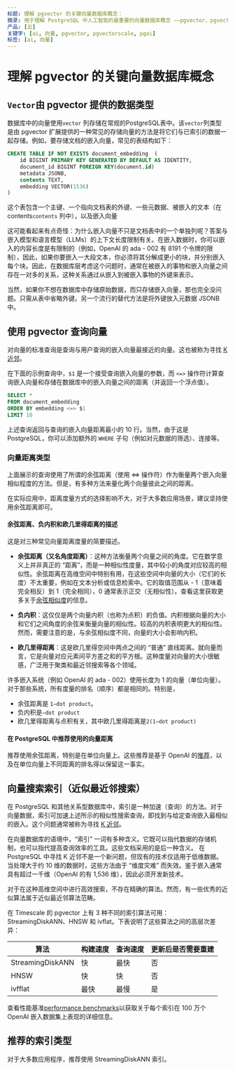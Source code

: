 ```yaml
---
标题: 理解 pgvector 的关键向量数据库概念：  
摘录: 用于理解 PostgreSQL 中人工智能的最重要的向量数据库概念 ——pgvector、pgvectorscale 以及 pgai   
产品: [云]  
关键字: [ai, 向量, pgvector, pgvectorscale, pgai]  
标签: [ai, 向量]
---
```


<!-- vale Google.Headings = NO -->
# 理解 pgvector 的关键向量数据库概念

<!-- vale Google.Headings = YES -->
## `Vector`由 pgvector 提供的数据类型

数据库中的向量使用`vector` 列存储在常规的PostgreSQL表中。该`vector`列类型是由 pgvector 扩展提供的一种常见的存储向量的方法是将它们与已索引的数据一起存储。例如，要存储文档的嵌入向量，常见的表结构如下：

```sql
CREATE TABLE IF NOT EXISTS document_embedding  (
    id BIGINT PRIMARY KEY GENERATED BY DEFAULT AS IDENTITY,
    document_id BIGINT FOREIGN KEY(document.id)
    metadata JSONB,
    contents TEXT,
    embedding VECTOR(1536)
)
```

这个表包含一个主键、一个指向文档表的外键、一些元数据、被嵌入的文本（在 contents`contents` 列中），以及嵌入向量

这可能看起来有点奇怪：为什么嵌入向量不只是文档表中的一个单独列呢？答案与嵌入模型和语言模型（LLMs）的上下文长度限制有关。在嵌入数据时，你可以嵌入的内容长度是有限制的（例如，OpenAI 的 ada - 002 有 8191 个令牌的限制），因此，如果你要嵌入一大段文本，你必须将其分解成更小的块，并分别嵌入每个块。因此，在数据库层考虑这个问题时，通常在被嵌入的事物和嵌入向量之间存在一对多的关系，这种关系通过从嵌入到被嵌入事物的外键来表示。

当然，如果你不想在数据库中存储原始数据，而只存储嵌入向量，那也完全没问题。只需从表中省略外键。另一个流行的替代方法是将外键放入元数据 JSONB 中。

## 使用 pgvector 查询向量

对向量的标准查询是查询与用户查询的嵌入向量最接近的向量。这也被称为寻找 [K 近邻](https://en.wikipedia.org/wiki/K-nearest_neighbors_algorithm)。

在下面的示例查询中，`$1` 是一个接受查询嵌入向量的参数，而 `<=>` 操作符计算查询嵌入向量和存储在数据库中的嵌入向量之间的距离（并返回一个浮点值）。

```sql
SELECT *
FROM document_embedding
ORDER BY embedding <=> $1
LIMIT 10
```

上述查询返回与查询的嵌入向量距离最小的 10 行。当然，由于这是 PostgreSQL，你可以添加额外的 `WHERE` 子句（例如对元数据的筛选）、连接等。

### 向量距离类型

上面展示的查询使用了所谓的余弦距离（使用 \<=> 操作符）作为衡量两个嵌入向量相似程度的方法。但是，有多种方法来量化两个向量彼此之间的距离。

<Highlight type="note">
在实际应用中，距离度量方式的选择影响不大，对于大多数应用场景，建议坚持使用余弦距离即可。
</Highlight>

#### 余弦距离、负内积和欧几里得距离的描述

这是对三种常见向量距离度量的简要描述。

- **余弦距离（又名角度距离）**：这种方法衡量两个向量之间的角度。它在数学意义上并非真正的 “距离”，而是一种相似性度量，其中较小的角度对应较高的相似性。余弦距离在高维空间中特别有用，在这些空间中向量的大小（它们的长度）不太重要，例如在文本分析或信息检索中。它的取值范围从 - 1（意味着完全相反）到 1（完全相同），0 通常表示正交（无相似性）。查看这里获取更多关于[余弦相似度](https://en.wikipedia.org/wiki/Cosine_similarity)的信息。

- **负内积**：这仅仅是两个向量内积（也称为点积）的负值。内积根据向量的大小和它们之间角度的余弦来衡量向量的相似性。较高的内积表明更大的相似性。然而，需要注意的是，与余弦相似度不同，向量的大小会影响内积。

- **欧几里得距离**：这是欧几里得空间中两点之间的 “普通” 直线距离。就向量而言，它是向量对应元素间平方差之和的平方根。这种度量对向量的大小很敏感，广泛用于聚类和最近邻搜索等各个领域。

许多嵌入系统（例如 OpenAI 的 ada - 002）使用长度为 1 的向量（单位向量）。对于那些系统，所有度量的排名（顺序）都是相同的。特别是，

- 余弦距离是 `1−dot product`。
- 负内积是`−dot product`
- 欧几里得距离与点积有关，其中欧几里得距离是`2(1−dot product)`

<!-- vale Google.Headings = NO -->
#### 在 PostgreSQL 中推荐使用的向量距离

<!-- vale Google.Headings = YES -->
推荐使用余弦距离，特别是在单位向量上。这些推荐是基于 OpenAI 的[推荐](https://platform.openai.com/docs/guides/embeddings/which-distance-function-should-i-use)，以及在单位向量上不同距离的排名得以保留这一事实。

## 向量搜索索引（近似最近邻搜索）

在 PostgreSQL 和其他关系型数据库中，索引是一种加速（查询）的方法。对于向量数据，索引可加速上述所示的相似性搜索查询，即找到与给定查询嵌入最相似的嵌入。这个问题通常被称为寻找 [K 近邻](https://en.wikipedia.org/wiki/K-nearest_neighbors_algorithm)。

<Highlight type="note">
在向量数据库的语境中，“索引” 一词有多种含义。它既可以指代数据的存储机制，也可以指代提高查询效率的工具。这些文档采用的是后一种含义。
</Highlight>
在 PostgreSQL 中寻找 K 近邻不是一个新问题，但现有的技术仅适用于低维数据。当处理大于约 10 维的数据时，这些方法由于 “维度灾难” 而失效。鉴于嵌入通常具有超过一千维（OpenAI 的有 1,536 维），因此必须开发新技术。

对于在这种高维空间中进行高效搜索，不存在精确的算法。然而，有一些优秀的近似算法属于近似最近邻算法范畴。

<!-- vale Google.Colons = NO -->
在 Timescale 的 pgvector 上有 3 种不同的索引算法可用：StreamingDiskANN、HNSW 和 ivflat。下表说明了这些算法之间的高层次差异：

<!-- vale Google.Colons = YES -->
| 算法| 构建速度| 查询速度| 更新后是否需要重建|
|----------|----------|----------|----------|
| StreamingDiskANN| 快| 最快| 否|
| HNSW| 快| 快| 否|
| ivfflat| 最快| 最慢| 是|

查看性能基准[performance benchmarks](https://www.timescale.com/blog/how-we-made-postgresql-the-best-vector-database/)以获取关于每个索引在 100 万个 OpenAI 嵌入数据集上表现的详细信息。

## 推荐的索引类型

对于大多数应用程序，推荐使用 StreamingDiskANN 索引。